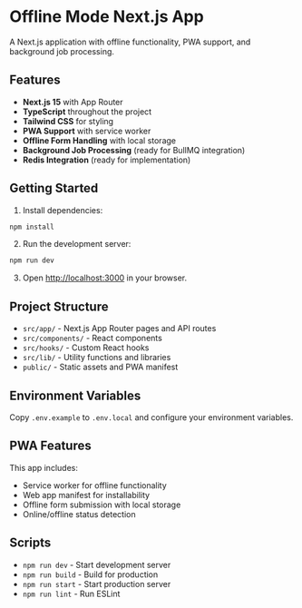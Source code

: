 # Offline Mode Next.js App

A Next.js application with offline functionality, PWA support, and background job processing.

## Features

- **Next.js 15** with App Router
- **TypeScript** throughout the project
- **Tailwind CSS** for styling
- **PWA Support** with service worker
- **Offline Form Handling** with local storage
- **Background Job Processing** (ready for BullMQ integration)
- **Redis Integration** (ready for implementation)

## Getting Started

1. Install dependencies:
```bash
npm install
```

2. Run the development server:
```bash
npm run dev
```

3. Open [http://localhost:3000](http://localhost:3000) in your browser.

## Project Structure

- `src/app/` - Next.js App Router pages and API routes
- `src/components/` - React components
- `src/hooks/` - Custom React hooks
- `src/lib/` - Utility functions and libraries
- `public/` - Static assets and PWA manifest

## Environment Variables

Copy `.env.example` to `.env.local` and configure your environment variables.

## PWA Features

This app includes:
- Service worker for offline functionality
- Web app manifest for installability
- Offline form submission with local storage
- Online/offline status detection

## Scripts

- `npm run dev` - Start development server
- `npm run build` - Build for production
- `npm run start` - Start production server
- `npm run lint` - Run ESLint
